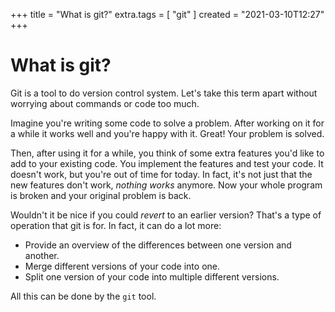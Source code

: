 +++
title = "What is git?"
extra.tags = [ "git" ]
created = "2021-03-10T12:27"
+++

# What is git?

Git is a tool to do version control system. Let's take this term apart without
worrying about commands or code too much.

Imagine you're writing some code to solve a problem. After working on it for a
while it works well and you're happy with it. Great! Your problem is solved.

Then, after using it for a while, you think of some extra features you'd like
to add to your existing code. You implement the features and test your code.
It doesn't work, but you're out of time for today. In fact, it's not just that
the new features don't work, *nothing works* anymore. Now your whole program is
broken and your original problem is back.

Wouldn't it be nice if you could *revert* to an earlier version? That's a type
of operation that git is for. In fact, it can do a lot more:

- Provide an overview of the differences between one version and another.
- Merge different versions of your code into one.
- Split one version of your code into multiple different versions.

All this can be done by the `git` tool.
